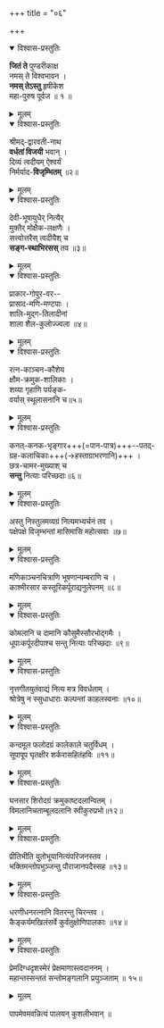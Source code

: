 +++
title = "०६"

+++


<details open><summary>विश्वास-प्रस्तुतिः</summary>

**जितं ते** पुण्डरीकाक्ष  
नमस् ते विश्वभावन ।  
**नमस् तेऽस्तु** हृषीकेश  
महा-पुरुष पूर्वज ॥ १ ॥
</details>

<details><summary>मूलम्</summary>

जितन्ते पुण्डरीकाक्ष नमस्ते विश्वभावन ।  
नमस्तेऽस्तु हृषीकेश महापुरुष पूर्वज ॥१॥
</details>


<details open><summary>विश्वास-प्रस्तुतिः</summary>

श्रीमद्-द्वारवती-नाथ  
**वर्धतां विजयी** भवान् ।  
दिव्यं त्वदीयम् ऐश्वर्यं  
निर्मर्याद-**विजृम्भितम्** ॥२॥
</details>

<details><summary>मूलम्</summary>

श्रीमद्द्वारवतीनाथ वर्धतां विजयी भवान् ।  
दिव्यं त्वदीयमैश्वर्यं निर्मर्यादविजृम्भितम् ॥२॥
</details>


<details open><summary>विश्वास-प्रस्तुतिः</summary>

देवी-भूषायुधैर् नित्यैर्  
मुक्तैर् मोक्षैक-लक्षणैः ।  
सत्त्वोत्तरैस् त्वदीयैश् च  
**सङ्ग-स्थाभिरसस्** तव ॥३॥
</details>

<details><summary>मूलम्</summary>

देवीभूषायुधैर्नित्यै र्मुक्तैर्मोक्षैकलक्षणैः ।  
सत्त्वोत्तरै स्तवदीयैश्च सङ्गस्थाभिरसस्तव ॥३॥
</details>


<details open><summary>विश्वास-प्रस्तुतिः</summary>

प्राकार-गोपुर-वर--  
प्रासाद-मणि-मण्टपाः ।  
शालि-मुद्ग-तिलादीनां  
शाला शैल-कुलोज्ज्वला ॥४॥
</details>

<details><summary>मूलम्</summary>

प्राकारगोपुरवर प्रासादमणिमण्टपाः ।  
शालिमुद्गतिलादीनां शाला शैलकुलोज्ज्वला ॥४॥
</details>


<details open><summary>विश्वास-प्रस्तुतिः</summary>

रत्न-काञ्चन-कौशेय  
क्षौम-क्रमुक-शालिकाः ।  
शय्या गृहाणि पर्यङ्क-  
वर्यास् स्थूलासनानि च॥५॥
</details>

<details><summary>मूलम्</summary>

रत्नकाञ्चनकौशेय क्षौमक्रमुकशालिकाः ।  
शय्या गृहाणि पर्यङ्कवर्यास्स्थूलासनानि च॥५॥
</details>


<details open><summary>विश्वास-प्रस्तुतिः</summary>

कनत्-कनक-भृङ्गार+++(=पान-पात्र)+++--पतद्-  
ग्रह-कलाचिकाः+++(→हस्ताग्राभरणानि)+++ ।  
छत्र-चामर-मुख्याश् च  
**सन्तु** नित्याः परिच्छदाः॥६॥
</details>

<details><summary>मूलम्</summary>

कनत्कनक{कङ्कण}भृङ्गार पतद्ग्रहकलाचिकाः ।  
छत्रचामरमुख्याश्च सन्तु नित्याःपरिच्छदाः॥६॥
</details>


<details open><summary>विश्वास-प्रस्तुतिः</summary>

अस्तु निस्तुलमव्यग्रं नित्यमभ्यर्चनं तव ।  
पक्षेपक्षे विजृम्भन्तां मासिमासि महोत्सवाः ॥७॥
</details>

<details><summary>मूलम्</summary>

अस्तु निस्तुलमव्यग्रं नित्यमभ्यर्चनं तव ।  
पक्षेपक्षे विजृृम्भन्तां मासिमासि महोत्सवाः ॥७॥
</details>


<details open><summary>विश्वास-प्रस्तुतिः</summary>

मणिकाञ्चनचित्राणि भूषणान्यम्बराणि च ।  
काश्मीरसार कस्तूरिकर्पूराद्यनुलेपनम् ॥८॥
</details>

<details><summary>मूलम्</summary>

मणिकाञ्चनचित्राणि भूषणान्यम्बराणि च ।  
काश्मीरसार कस्तूरिकर्पूराद्यनुलेपनम् ॥८॥
</details>


<details open><summary>विश्वास-प्रस्तुतिः</summary>

कोमलानि च दामानि कौसुमैस्सौरभोद्गमैः ।  
धूपाःकर्पूरदीपाश्च सन्तु नित्याः परिच्छदाः ॥९॥
</details>

<details><summary>मूलम्</summary>

कोमलानि च दामानि कौसुमैस्सौरभोद्गमैः ।  
धूपाःकर्पूरदीपाश्च सन्तु नित्याः परिच्छदाः ॥९॥
</details>


<details open><summary>विश्वास-प्रस्तुतिः</summary>

नृत्तगीतयुतंवाद्यं नित्य मत्र विवर्धताम् ।  
श्रोत्रेषु न स्सुधाधाराः कल्पन्तां काहलस्वनाः ॥१०॥
</details>

<details><summary>मूलम्</summary>

नृत्तगीतयुतंवाद्यं नित्य मत्र विवर्धताम् ।  
श्रोत्रेषु न स्सुधाधाराः कल्पन्तां काहलस्वनाः ॥१०॥
</details>


<details open><summary>विश्वास-प्रस्तुतिः</summary>

कन्दमूल फलोदग्रं कालेकाले चतुर्विधम् ।  
सूपापूप घृतक्षीर शर्करासहितंहविः ॥११॥
</details>

<details><summary>मूलम्</summary>

कन्दमूल फलोदग्रं कालेकाले चतुर्विधम् ।  
सूपापूप घृतक्षीर शर्करासहितंहविः ॥११॥
</details>


<details open><summary>विश्वास-प्रस्तुतिः</summary>

घनसार शिरोदग्रं क्रमुकाष्टदलान्वितम् ।  
विमलानिचताम्बूलदलानि स्वीकुरुप्रभो॥१२॥
</details>

<details><summary>मूलम्</summary>

घनसार शिरोदग्रं क्रमुकाष्टदलान्वितम् ।  
विमलानिचताम्बूलदलानि स्वीकुरुप्रभो॥१२॥
</details>


<details open><summary>विश्वास-प्रस्तुतिः</summary>

प्रीतिभीति युतोभूयानित्यंपरिजनस्तव ।  
भक्तिमन्तोपभुञ्जन्तु पौराजानपदैस्सह ॥१३॥
</details>

<details><summary>मूलम्</summary>

प्रीतिभीति युतोभूयानित्यंपरिजनस्तव ।  
भक्तिमन्तोपभुञ्जन्तु पौराजानपदैस्सह ॥१३॥
</details>


<details open><summary>विश्वास-प्रस्तुतिः</summary>

धरणीधनरत्नानि वितरन्तु चिरन्तव ।  
कैङ्कर्यमखिलंसर्वे कुर्वंतुक्षोणिपालकाः ॥१४॥
</details>

<details><summary>मूलम्</summary>

धरणीधनरत्नानि वितरन्तु चिरन्तव ।  
कैङ्कर्यमखिलंसर्वे कुर्वंतुक्षोणिपालकाः ॥१४॥
</details>


<details open><summary>विश्वास-प्रस्तुतिः</summary>

प्रेमदिग्धदृशस्मेरं प्रेक्षमाणास्त्वदाननम् ।  
महान्तस्सन्ततं सन्तोमङ्गलानि प्रयुञ्जताम् ॥ १५॥
</details>

<details><summary>मूलम्</summary>

प्रेमदिग्धदृशस्मेरं प्रेक्षमाणास्त्वदाननम् ।  
महान्तस्सन्ततं सन्तोमङ्गलानि प्रयुञ्जताम् ॥ १५॥
</details>

पापमेवमवन्नित्यं पालयन् कुशलीभवान् ॥